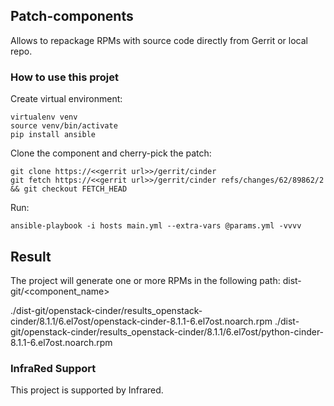 ## Patch-components

Allows to repackage RPMs with source code directly from Gerrit or local repo.

### How to use this projet

Create virtual environment:

    virtualenv venv
    source venv/bin/activate
    pip install ansible 

Clone the component and cherry-pick the patch:

    git clone https://<<gerrit url>>/gerrit/cinder
    git fetch https://<<gerrit url>>/gerrit/cinder refs/changes/62/89862/2 && git checkout FETCH_HEAD

Run:

    ansible-playbook -i hosts main.yml --extra-vars @params.yml -vvvv

## Result

The project will generate one or more RPMs in the following path: dist-git/<component_name>

   ./dist-git/openstack-cinder/results_openstack-cinder/8.1.1/6.el7ost/openstack-cinder-8.1.1-6.el7ost.noarch.rpm
   ./dist-git/openstack-cinder/results_openstack-cinder/8.1.1/6.el7ost/python-cinder-8.1.1-6.el7ost.noarch.rpm

### InfraRed Support

This project is supported by Infrared.
